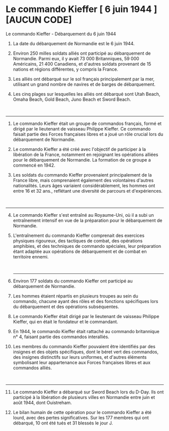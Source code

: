 # Le commando Kieffer [ 6 juin 1944 ] [AUCUN CODE]


Le commando Kieffer - Débarquement du 6 juin 1944 

1) La date du débarquement de Normandie est le 6 juin 1944.

2) Environ 250 milles soldats alliés ont participé au débarquement de Normandie. Parmi eux, il y avait 73 000 Britanniques, 59 000 Américains, 21 400 Canadiens, et d'autres soldats provenant de 15 nations et régions différentes, y compris la France.

3) Les alliés ont débarqué sur le sol français principalement par la mer, utilisant un grand nombre de navires et de barges de débarquement.

4) Les cinq plages sur lesquelles les alliés ont débarqué sont Utah Beach, Omaha Beach, Gold Beach, Juno Beach et Sword Beach.

<br>
<hr>

1) Le commando Kieffer était un groupe de commandos français, formé et dirigé par le lieutenant de vaisseau Philippe Kieffer. Ce commando faisait partie des Forces françaises libres et a joué un rôle crucial lors du débarquement de Normandie.

2) Le commando Kieffer a été créé avec l'objectif de participer à la libération de la France, notamment en rejoignant les opérations alliées pour le débarquement de Normandie. La formation de ce groupe a commencé en 1942.

3) Les soldats du commando Kieffer provenaient principalement de la France libre, mais comprenaient également des volontaires d'autres nationalités. Leurs âges variaient considérablement, les hommes ont entre 16 et 32 ans., reflétant une diversité de parcours et d'expériences.

<br>
<hr>

4) Le commando Kieffer s'est entraîné au Royaume-Uni, où il a subi un entraînement intensif en vue de la préparation pour le débarquement de Normandie.
   
5) L'entraînement du commando Kieffer comprenait des exercices physiques rigoureux, des tactiques de combat, des opérations amphibies, et des techniques de commando spéciales, leur préparation étant adaptée aux opérations de débarquement et de combat en territoire ennemi.

   <br>
   <hr>

6) Environ 177 soldats du commando Kieffer ont participé au débarquement de Normandie.

7) Les hommes étaient répartis en plusieurs troupes au sein du commando, chacune ayant des rôles et des fonctions spécifiques lors du débarquement et des opérations subséquentes.

8) Le commando Kieffer était dirigé par le lieutenant de vaisseau Philippe Kieffer, qui en était le fondateur et le commandant.

9) En 1944, le commando Kieffer était rattaché au commando britannique n° 4, faisant partie des commandos interalliés.

10) Les membres du commando Kieffer pouvaient être identifiés par des insignes et des objets spécifiques, dont le béret vert des commandos, des insignes distinctifs sur leurs uniformes, et d'autres éléments symbolisant leur appartenance aux Forces françaises libres et aux commandos alliés.

<br>
<hr>

11) Le commando Kieffer a débarqué sur Sword Beach lors du D-Day. Ils ont participé à la libération de plusieurs villes en Normandie entre juin et août 1944, dont Ouistreham.

12) Le bilan humain de cette opération pour le commando Kieffer a été lourd, avec des pertes significatives. Sur les 177 membres qui ont débarqué, 10 ont été tués et 31 blessés le jour J.
